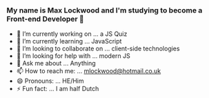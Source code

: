 ### My name is Max Lockwood and I'm studying to become a Front-end Developer 👋

- 🔭  I’m currently working on ... a JS Quiz
- 🌱  I’m currently learning ... JavaScript
- 👯  I’m looking to collaborate on ... client-side technologies
- 🤔  I’m looking for help with ... modern JS
- 💬  Ask me about ... Anything
- 📫  How to reach me: ... mlockwood@hotmail.co.uk
- 😄  Pronouns: ... HE/Him
- ⚡  Fun fact: ... I am half Dutch


